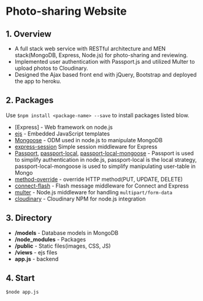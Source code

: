 # Photo-sharing Website
## 1. Overview
- A full stack web service with RESTful architecture and MEN stack(MongoDB, Express, Node.js) for photo-sharing and reviewing.
- Implemented user authentication with Passport.js and utilized Multer to upload photos to Cloudinary.
- Designed the Ajax based front end with jQuery, Bootstrap and deployed the app to heroku.

## 2. Packages
Use `$npm install <package-name> --save` to install packages listed blow.
- [Express] - Web framework on node.js
- [ejs](https://github.com/mde/ejs) - Embedded JavaScript templates 
- [Mongoose](https://mongoosejs.com/) - ODM used in node.js to manipulate MongoDB
- [express-session](https://github.com/expressjs/session) Simple session middleware for Express
- [Passport](http://www.passportjs.org/), [passport-local](http://www.passportjs.org/packages/passport-local/), [passport-local-mongoose](https://github.com/saintedlama/passport-local-mongoose) - Passport is used to simplify authentication in node.js, passport-local is the local strategy, passport-local-mongoose is used to simplify manipulating user-table in Mongo
- [method-override](https://github.com/expressjs/method-override) - override HTTP method(PUT, UPDATE, DELETE)
- [connect-flash](https://github.com/jaredhanson/connect-flash) - Flash message middleware for Connect and Express
- [multer](https://github.com/expressjs/multer) - Node.js middleware for handling `multipart/form-data`
- [cloudinary](https://github.com/cloudinary/cloudinary_npm) - Cloudinary NPM for node.js integration

## 3. Directory
- **/models** - Database models in MongoDB
- **/node_modules** - Packages
- **/public** - Static files(images, CSS, JS)
- **/views** - ejs files
- **app.js** - backend

## 4. Start
`$node app.js`
